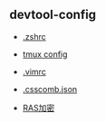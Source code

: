 ## devtool-config

* [.zshrc](https://github.com/xiuhonglee/devtool-config/blob/master/.zshrc)

* [tmux config](https://github.com/xiuhonglee/devtool-config/blob/master/.tmux.conf)

* [.vimrc](https://github.com/xiuhonglee/devtool-config/blob/master/.vimrc)

* [.csscomb.json](https://github.com/xiuhonglee/devtool-config/blob/master/.csscomb.json)

* [RAS加密]()